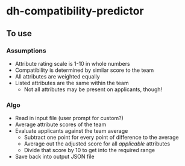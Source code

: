 # dh-compatibility-predictor

## To use

### Assumptions
  * Attribute rating scale is 1-10 in whole numbers
  * Compatibility is determined by similar score to the team
  * All attributes are weighted equally
  * Listed attributes are the same within the team
    * Not all attributes may be present on applicants, though!

### Algo
  * Read in input file (user prompt for custom?)
  * Average attribute scores of the team
  * Evaluate applicants against the team average
    * Subtract one point for every point of difference to the average
    * Average out the adjusted score for all *applicable* attributes
    * Divide that score by 10 to get into the required range
  * Save back into output JSON file